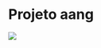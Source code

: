 # Projeto aang


<img src="http://yuml.me/diagram/scruffy/usecase/(note: UML como código{bg:beige}),[Consiliador]-(Visão conciliação por CNPJ), (Visão conciliação por CNPJ)>(Baixar Concliação),(Visão conciliação por CNPJ)>(Descontar em folha),(Visão conciliação por CNPJ)>(Não descontar em folha),(Visão conciliação por CNPJ)>(Confirmar conciliação),(Visão conciliação por CNPJ)>(Buscar parcelas),(Visão conciliação por CNPJ)>(Valor total),(Visão conciliação por CNPJ)>(Numero de parcelas),(Visão conciliação por CNPJ)>(Buscar Parcelas),[Consiliador]-(Visão conciliação por Grupos),(Visão conciliação por Grupos)>(Buscas),(Visão conciliação por Grupos)>(Status),(Status)>(Aprovado),(Status)>(Pendente)" >
